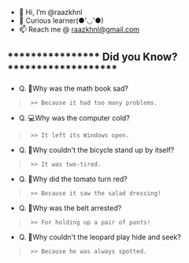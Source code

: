 - 👋 Hi, I’m @raazkhnl
- 👀 Curious learner(●'◡'●)
- 📫 Reach me @ raazkhnl@gmail.com

## **************** Did you Know? *******************
- Q. 🤔Why was the math book sad? 
>      >> Because it had too many problems.
- Q. 💻Why was the computer cold? 
>      >> It left its Windows open.
- Q. 🚴Why couldn't the bicycle stand up by itself? 
>      >> It was two-tired.
- Q. 🍅Why did the tomato turn red? 
>      >> Because it saw the salad dressing!
- Q. 👖Why was the belt arrested? 
>      >> For holding up a pair of pants!
- Q. 🐆Why couldn't the leopard play hide and seek? 
>      >> Because he was always spotted.

<!---
raazkhnl/raazkhnl is a ✨ special ✨ repository because its `README.md` (this file) appears on your GitHub profile.
You can click the Preview link to take a look at your changes.
--->
